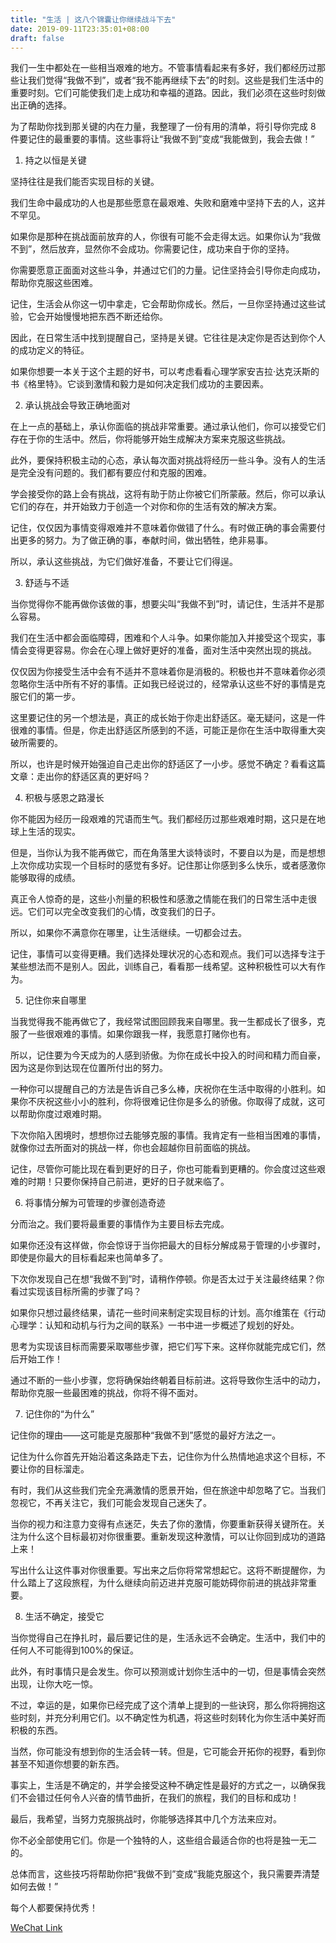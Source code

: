 ```yaml
---
title: "生活 | 这八个锦囊让你继续战斗下去"
date: 2019-09-11T23:35:01+08:00
draft: false
---
```


我们一生中都处在一些相当艰难的地方。不管事情看起来有多好，我们都经历过那些让我们觉得“我做不到”，或者“我不能再继续下去”的时刻。这些是我们生活中的重要时刻。它们可能使我们走上成功和幸福的道路。因此，我们必须在这些时刻做出正确的选择。



为了帮助你找到那关键的内在力量，我整理了一份有用的清单，将引导你完成 8 件要记住的最重要的事情。这些事将让“我做不到”变成“我能做到，我会去做！”



1. 持之以恒是关键



坚持往往是我们能否实现目标的关键。



我们生命中最成功的人也是那些愿意在最艰难、失败和磨难中坚持下去的人，这并不罕见。



如果你是那种在挑战面前放弃的人，你很有可能不会走得太远。如果你认为“我做不到”，然后放弃，显然你不会成功。你需要记住，成功来自于你的坚持。



你需要愿意正面面对这些斗争，并通过它们的力量。记住坚持会引导你走向成功，帮助你克服这些困难。



记住，生活会从你这一切中拿走，它会帮助你成长。然后，一旦你坚持通过这些试验，它会开始慢慢地把东西不断还给你。



因此，在日常生活中找到提醒自己，坚持是关键。它往往是决定你是否达到你个人的成功定义的特征。



如果你想要一本关于这个主题的好书，可以考虑看看心理学家安吉拉·达克沃斯的书《格里特》。它谈到激情和毅力是如何决定我们成功的主要因素。



2. 承认挑战会导致正确地面对



在上一点的基础上，承认你面临的挑战非常重要。通过承认他们，你可以接受它们存在于你的生活中。然后，你将能够开始生成解决方案来克服这些挑战。



此外，要保持积极主动的心态，承认每次面对挑战将经历一些斗争。没有人的生活是完全没有问题的。我们都有要应付和克服的困难。



学会接受你的路上会有挑战，这将有助于防止你被它们所蒙蔽。然后，你可以承认它们的存在，并开始致力于创造一个对你和你的生活有效的解决方案。



记住，仅仅因为事情变得艰难并不意味着你做错了什么。有时做正确的事会需要付出更多的努力。为了做正确的事，奉献时间，做出牺牲，绝非易事。



所以，承认这些挑战，为它们做好准备，不要让它们得逞。



3. 舒适与不适



当你觉得你不能再做你该做的事，想要尖叫“我做不到”时，请记住，生活并不是那么容易。



我们在生活中都会面临障碍，困难和个人斗争。如果你能加入并接受这个现实，事情会变得更容易。你会在心理上做好更好的准备，面对生活中突然出现的挑战。



仅仅因为你接受生活中会有不适并不意味着你是消极的。积极也并不意味着你必须忽略你生活中所有不好的事情。正如我已经说过的，经常承认这些不好的事情是克服它们的第一步。



这里要记住的另一个想法是，真正的成长始于你走出舒适区。毫无疑问，这是一件很难的事情。但是，你走出舒适区所感到的不适，可能正是你在生活中取得重大突破所需要的。



所以，也许是时候开始强迫自己走出你的舒适区了一小步。感觉不确定？看看这篇文章：走出你的舒适区真的更好吗？



4. 积极与感恩之路漫长



你不能因为经历一段艰难的咒语而生气。我们都经历过那些艰难时期，这只是在地球上生活的现实。



但是，当你认为我不能再做它，而在角落里大谈特谈时，不要自以为是，而是想想上次你成功实现一个目标时的感觉有多好。记住那让你感到多么快乐，或者感激你能够取得的成绩。



真正令人惊奇的是，这些小剂量的积极性和感激之情能在我们的日常生活中走很远。它们可以完全改变我们的心情，改变我们的日子。



所以，如果你不满意你在哪里，让生活继续。一切都会过去。



记住，事情可以变得更糟。我们选择处理状况的心态和观点。我们可以选择专注于某些想法而不是别人。因此，训练自己，看看那一线希望。这种积极性可以大有作为。



5. 记住你来自哪里



当我觉得我不能再做它了，我经常试图回顾我来自哪里。我一生都成长了很多，克服了一些很艰难的事情。如果你跟我一样，我愿意打赌你也有。



所以，记住要为今天成为的人感到骄傲。为你在成长中投入的时间和精力而自豪，因为这是你到达现在位置所付出的努力。



一种你可以提醒自己的方法是告诉自己多么棒，庆祝你在生活中取得的小胜利。如果你不庆祝这些小小的胜利，你将很难记住你是多么的骄傲。你取得了成就，这可以帮助你度过艰难时期。



下次你陷入困境时，想想你过去能够克服的事情。我肯定有一些相当困难的事情，就像你过去所面对的挑战一样，你也会超越你目前面临的挑战。



记住，尽管你可能比现在看到更好的日子，你也可能看到更糟的。你会度过这些艰难的时期！只要你保持自己前进，更好的日子就来临了。



6. 将事情分解为可管理的步骤创造奇迹



分而治之。我们要将最重要的事情作为主要目标去完成。



如果你还没有这样做，你会惊讶于当你把最大的目标分解成易于管理的小步骤时，即使是你最大的目标看起来也简单多了。



下次你发现自己在想“我做不到”时，请稍作停顿。你是否太过于关注最终结果？你看过实现该目标所需的步骤了吗？



如果你只想过最终结果，请花一些时间来制定实现目标的计划。高尔维策在《行动心理学：认知和动机与行为之间的联系》一书中进一步概述了规划的好处。



思考为实现该目标而需要采取哪些步骤，把它们写下来。这样你就能完成它们，然后开始工作！



通过不断的一些小步骤，您将确保始终朝着目标前进。这将导致你生活中的动力，帮助你克服一些最困难的挑战，你将不得不面对。



7. 记住你的“为什么”



记住你的理由——这可能是克服那种“我做不到”感觉的最好方法之一。



记住为什么你首先开始沿着这条路走下去，记住你为什么热情地追求这个目标，不要让你的目标溜走。



有时，我们从这些我们完全充满激情的愿景开始，但在旅途中却忽略了它。当我们忽视它，不再关注它，我们可能会发现自己迷失了。



当你的视力和注意力变得有点迷茫，失去了你的激情，你要重新获得关键所在。关注为什么这个目标最初对你很重要。重新发现这种激情，可以让你回到成功的道路上来！



写出什么让这件事对你很重要。写出来之后你将常常想起它。这将不断提醒你，为什么踏上了这段旅程，为什么继续向前迈进并克服可能妨碍你前进的挑战非常重要。



8. 生活不确定，接受它



当你觉得自己在挣扎时，最后要记住的是，生活永远不会确定。生活中，我们中的任何人不可能得到100%的保证。



此外，有时事情只是会发生。你可以预测或计划你生活中的一切，但是事情会突然出现，让你大吃一惊。



不过，幸运的是，如果你已经完成了这个清单上提到的一些诀窍，那么你将拥抱这些时刻，并充分利用它们。以不确定性为机遇，将这些时刻转化为你生活中美好而积极的东西。



当然，你可能没有想到你的生活会转一转。但是，它可能会开拓你的视野，看到你甚至不知道你想要的新东西。



事实上，生活是不确定的，并学会接受这种不确定性是最好的方式之一，以确保我们不会错过任何令人兴奋的情节曲折，在我们的旅程，我们的目标和成功！



最后，我希望，当努力克服挑战时，你能够选择其中几个方法来应对。



你不必全部使用它们。你是一个独特的人，这些组合最适合你的也将是独一无二的。



总体而言，这些技巧将帮助你把“我做不到”变成“我能克服这个，我只需要弄清楚如何去做！”



每个人都要保持优秀！

[WeChat Link](https://mp.weixin.qq.com/s/cV0fR-ss4rztyFk0PhRdIA)